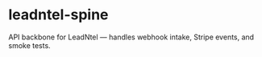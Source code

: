 # leadntel-spine
API backbone for LeadNtel — handles webhook intake, Stripe events, and smoke tests.
